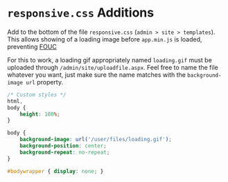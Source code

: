 # `responsive.css` Additions

Add to the bottom of the file `responsive.css` (`admin > site > templates`). This allows showing of a loading image before `app.min.js` is loaded, preventing [FOUC](https://en.wikipedia.org/wiki/Flash_of_unstyled_content)

For this to work, a loading gif appropriately named `loading.gif` must be uploaded through `/admin/site/uploadfile.aspx`. Feel free to name the file whatever you want, just make sure the name matches with the `background-image url` property.

```css
/* Custom styles */
html, 
body {
    height: 100%;
}

body {
	background-image: url('/user/files/loading.gif');
	background-position: center;
	background-repeat: no-repeat;	
}

#bodywrapper { display: none; }
```
